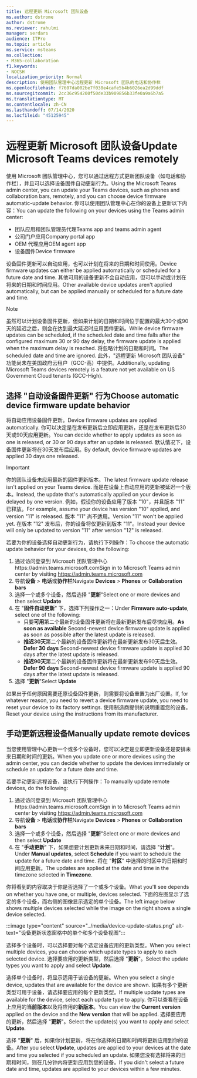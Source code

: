 ```yaml
---
title: 远程更新 Microsoft 团队设备
ms.author: dstrome
author: dstrome
ms.reviewer: rahulmi
manager: serdars
audience: ITPro
ms.topic: article
ms.service: msteams
ms.collection:
- M365-collaboration
f1.keywords:
- NOCSH
localization_priority: Normal
description: 使用团队管理中心远程更新 Microsoft 团队的电话和协作栏
ms.openlocfilehash: f7607da002be7f038e4cafe5b4b6026ea2d99ddf
ms.sourcegitcommit: 2cc36c954200f50de33b909856b33fe0a9a6b7a5
ms.translationtype: MT
ms.contentlocale: zh-CN
ms.lasthandoff: 07/14/2020
ms.locfileid: "45125945"
---
```

# <a name="update-microsoft-teams-devices-remotely"></a><span data-ttu-id="e410b-103">远程更新 Microsoft 团队设备</span><span class="sxs-lookup"><span data-stu-id="e410b-103">Update Microsoft Teams devices remotely</span></span>

<span data-ttu-id="e410b-104">使用 Microsoft 团队管理中心，您可以通过远程方式更新团队设备（如电话和协作栏），并且可以选择设备固件自动更新行为。</span><span class="sxs-lookup"><span data-stu-id="e410b-104">Using the Microsoft Teams admin center, you can update your Teams devices, such as phones and collaboration bars, remotely, and you can choose device firmware automatic-update behavior.</span></span> <span data-ttu-id="e410b-105">你可以使用团队管理中心在你的设备上更新以下内容：</span><span class="sxs-lookup"><span data-stu-id="e410b-105">You can update the following on your devices using the Teams admin center:</span></span>

- <span data-ttu-id="e410b-106">团队应用和团队管理员代理</span><span class="sxs-lookup"><span data-stu-id="e410b-106">Teams app and teams admin agent</span></span>
- <span data-ttu-id="e410b-107">公司门户应用</span><span class="sxs-lookup"><span data-stu-id="e410b-107">Company portal app</span></span>
- <span data-ttu-id="e410b-108">OEM 代理应用</span><span class="sxs-lookup"><span data-stu-id="e410b-108">OEM agent app</span></span>
- <span data-ttu-id="e410b-109">设备固件</span><span class="sxs-lookup"><span data-stu-id="e410b-109">Device firmware</span></span>

<span data-ttu-id="e410b-110">设备固件更新可以自动应用，也可以计划在将来的日期和时间使用。</span><span class="sxs-lookup"><span data-stu-id="e410b-110">Device firmware updates can either be applied automatically or scheduled for a future date and time.</span></span> <span data-ttu-id="e410b-111">其他可用的设备更新不会自动应用，但可以手动或计划在将来的日期和时间应用。</span><span class="sxs-lookup"><span data-stu-id="e410b-111">Other available device updates aren't applied automatically, but can be applied manually or scheduled for a future date and time.</span></span>

> [!NOTE]
> <span data-ttu-id="e410b-112">虽然可以计划设备固件更新，但如果计划的日期和时间位于配置的最大30个或90天的延迟之后，则会在达到最大延迟时应用固件更新。</span><span class="sxs-lookup"><span data-stu-id="e410b-112">While device firmware updates can be scheduled, if the scheduled date and time falls after the configured maximum 30 or 90 day delay, the firmware update is applied when the maximum delay is reached.</span></span> <span data-ttu-id="e410b-113">将忽略计划的日期和时间。</span><span class="sxs-lookup"><span data-stu-id="e410b-113">The scheduled date and time are ignored.</span></span> <span data-ttu-id="e410b-114">此外，"远程更新 Microsoft 团队设备" 功能尚未在美国政府云租户（GCC-高）中提供。</span><span class="sxs-lookup"><span data-stu-id="e410b-114">Additionally, updating Microsoft Teams devices remotely is a feature not yet available on US Government Cloud tenants (GCC-High).</span></span>

## <a name="choose-automatic-device-firmware-update-behavior"></a><span data-ttu-id="e410b-115">选择 "自动设备固件更新" 行为</span><span class="sxs-lookup"><span data-stu-id="e410b-115">Choose automatic device firmware update behavior</span></span>

<span data-ttu-id="e410b-116">将自动应用设备固件更新。</span><span class="sxs-lookup"><span data-stu-id="e410b-116">Device firmware updates are applied automatically.</span></span> <span data-ttu-id="e410b-117">你可以决定是在发布更新后立即应用更新，还是在发布更新后30天或90天应用更新。</span><span class="sxs-lookup"><span data-stu-id="e410b-117">You can decide whether to apply updates as soon as one is released, or 30 or 90 days after an update is released.</span></span> <span data-ttu-id="e410b-118">默认情况下，设备固件更新将在30天发布后应用。</span><span class="sxs-lookup"><span data-stu-id="e410b-118">By default, device firmware updates are applied 30 days one released.</span></span>

> [!IMPORTANT]
> <span data-ttu-id="e410b-119">你的团队设备未应用最新的固件更新版本。</span><span class="sxs-lookup"><span data-stu-id="e410b-119">The latest firmware update release isn't applied on your Teams device.</span></span> <span data-ttu-id="e410b-120">而是在设备上自动应用的更新被延迟一个版本。</span><span class="sxs-lookup"><span data-stu-id="e410b-120">Instead, the update that's automatically applied on your device is delayed by one version.</span></span> <span data-ttu-id="e410b-121">例如，假设你的设备应用了版本 "10"，并且版本 "11" 已释放。</span><span class="sxs-lookup"><span data-stu-id="e410b-121">For example, assume your device has version "10" applied, and version "11" is released.</span></span> <span data-ttu-id="e410b-122">版本 "11" 尚不适用。</span><span class="sxs-lookup"><span data-stu-id="e410b-122">Version "11" won't be applied yet.</span></span> <span data-ttu-id="e410b-123">在版本 "12" 发布后，你的设备将仅更新到版本 "11"。</span><span class="sxs-lookup"><span data-stu-id="e410b-123">Instead your device will only be updated to version "11" after version "12" is released.</span></span>

<span data-ttu-id="e410b-124">若要为你的设备选择自动更新行为，请执行下列操作：</span><span class="sxs-lookup"><span data-stu-id="e410b-124">To choose the automatic update behavior for your devices, do the following:</span></span>

1. <span data-ttu-id="e410b-125">通过访问登录到 Microsoft 团队管理中心https://admin.teams.microsoft.com</span><span class="sxs-lookup"><span data-stu-id="e410b-125">Sign in to Microsoft Teams admin center by visiting https://admin.teams.microsoft.com</span></span>
2. <span data-ttu-id="e410b-126">导航**设备**  >  **电话**或**协作栏**</span><span class="sxs-lookup"><span data-stu-id="e410b-126">Navigate **Devices** > **Phones** or **Collaboration bars**</span></span>
3. <span data-ttu-id="e410b-127">选择一个或多个设备，然后选择 "**更新**"</span><span class="sxs-lookup"><span data-stu-id="e410b-127">Select one or more devices and then select **Update**</span></span>
4. <span data-ttu-id="e410b-128">在 "**固件自动更新**" 下，选择下列操作之一：</span><span class="sxs-lookup"><span data-stu-id="e410b-128">Under **Firmware auto-update**, select one of the following:</span></span>
    - <span data-ttu-id="e410b-129">只要**可用**第二个最新的设备固件更新将在最新更新发布后尽快应用。</span><span class="sxs-lookup"><span data-stu-id="e410b-129">**As soon as available** Second-newest device firmware update is applied as soon as possible after the latest update is released.</span></span>
    - <span data-ttu-id="e410b-130">**推迟30天**第二个最新的设备固件更新将在最新更新发布30天后生效。</span><span class="sxs-lookup"><span data-stu-id="e410b-130">**Defer 30 days** Second-newest device firmware update is applied 30 days after the latest update is released.</span></span>
    - <span data-ttu-id="e410b-131">**推迟90天**第二个最新的设备固件更新将在最新更新发布90天后生效。</span><span class="sxs-lookup"><span data-stu-id="e410b-131">**Defer 90 days** Second-newest device firmware update is applied 90 days after the latest update is released.</span></span>
5. <span data-ttu-id="e410b-132">选择 "**更新**"</span><span class="sxs-lookup"><span data-stu-id="e410b-132">Select **Update**</span></span>

<span data-ttu-id="e410b-133">如果出于任何原因需要还原设备固件更新，则需要将设备重置为出厂设置。</span><span class="sxs-lookup"><span data-stu-id="e410b-133">If, for whatever reason, you need to revert a device firmware update, you need to reset your device to its factory settings.</span></span> <span data-ttu-id="e410b-134">使用制造商提供的说明重置您的设备。</span><span class="sxs-lookup"><span data-stu-id="e410b-134">Reset your device using the instructions from its manufacturer.</span></span>  

## <a name="manually-update-remote-devices"></a><span data-ttu-id="e410b-135">手动更新远程设备</span><span class="sxs-lookup"><span data-stu-id="e410b-135">Manually update remote devices</span></span>

<span data-ttu-id="e410b-136">当您使用管理中心更新一个或多个设备时，您可以决定是立即更新设备还是安排未来日期和时间的更新。</span><span class="sxs-lookup"><span data-stu-id="e410b-136">When you update one or more devices using the admin center, you can decide whether to update the devices immediately or schedule an update for a future date and time.</span></span>

<span data-ttu-id="e410b-137">若要手动更新远程设备，请执行下列操作：</span><span class="sxs-lookup"><span data-stu-id="e410b-137">To manually update remote devices, do the following:</span></span>

1. <span data-ttu-id="e410b-138">通过访问登录到 Microsoft 团队管理中心https://admin.teams.microsoft.com</span><span class="sxs-lookup"><span data-stu-id="e410b-138">Sign in to Microsoft Teams admin center by visiting https://admin.teams.microsoft.com</span></span>
2. <span data-ttu-id="e410b-139">导航**设备**  >  **电话**或**协作栏**</span><span class="sxs-lookup"><span data-stu-id="e410b-139">Navigate  **Devices** > **Phones** or **Collaboration bars**</span></span>
3. <span data-ttu-id="e410b-140">选择一个或多个设备，然后选择 "**更新**"</span><span class="sxs-lookup"><span data-stu-id="e410b-140">Select one or more devices and then select **Update**</span></span>
4. <span data-ttu-id="e410b-141">在 "**手动更新**" 下，如果想要计划更新未来日期和时间，请选择 "**计划**"。</span><span class="sxs-lookup"><span data-stu-id="e410b-141">Under **Manual updates**, select **Schedule** if you want to schedule the update for a future date and time.</span></span> <span data-ttu-id="e410b-142">将在 "**时区**" 中选择的时区中的日期和时间应用更新。</span><span class="sxs-lookup"><span data-stu-id="e410b-142">The updates are applied at the date and time in the timezone selected in **Timezone**.</span></span>

<span data-ttu-id="e410b-143">你将看到的内容取决于你是否选择了一个或多个设备。</span><span class="sxs-lookup"><span data-stu-id="e410b-143">What you'll see depends on whether you have one, or multiple, devices selected.</span></span> <span data-ttu-id="e410b-144">下面的左图显示了选定的多个设备，而右侧的图像显示选定的单个设备。</span><span class="sxs-lookup"><span data-stu-id="e410b-144">The left image below shows multiple devices selected while the image on the right shows a single device selected.</span></span>

:::image type="content" source="../media/device-update-status.png" alt-text="设备更新状态窗格中的单个和多个设备视图":::

<span data-ttu-id="e410b-146">选择多个设备时，可以选择要对每个选定设备应用的更新类型。</span><span class="sxs-lookup"><span data-stu-id="e410b-146">When you select multiple devices, you can choose which update types to apply to each selected device.</span></span> <span data-ttu-id="e410b-147">选择要应用的更新类型，然后选择 "**更新**"。</span><span class="sxs-lookup"><span data-stu-id="e410b-147">Select the update types you want to apply and select **Update**.</span></span>

<span data-ttu-id="e410b-148">选择单个设备时，将显示适用于该设备的更新。</span><span class="sxs-lookup"><span data-stu-id="e410b-148">When you select a single device, updates that are available for the device are shown.</span></span> <span data-ttu-id="e410b-149">如果有多个更新类型可用于设备，请选择要应用的每个更新类型。</span><span class="sxs-lookup"><span data-stu-id="e410b-149">If multiple update types are available for the device, select each update type to apply.</span></span> <span data-ttu-id="e410b-150">你可以查看在设备上应用的**当前版本**以及将应用的**新版本**。</span><span class="sxs-lookup"><span data-stu-id="e410b-150">You can view the **Current version** applied on the device and the **New version** that will be applied.</span></span> <span data-ttu-id="e410b-151">选择要应用的更新，然后选择 "**更新**"。</span><span class="sxs-lookup"><span data-stu-id="e410b-151">Select the update(s) you want to apply and select **Update**.</span></span>

<span data-ttu-id="e410b-152">选择 "**更新**" 后，如果你计划更新，将在你选择的日期和时间将更新应用到你的设备。</span><span class="sxs-lookup"><span data-stu-id="e410b-152">After you select **Update**, updates are applied to your devices at the date and time you selected if you scheduled an update.</span></span> <span data-ttu-id="e410b-153">如果您没有选择将来的日期和时间，则在几分钟内将更新应用到您的设备。</span><span class="sxs-lookup"><span data-stu-id="e410b-153">If you didn't select a future date and time, updates are applied to your devices within a few minutes.</span></span>
